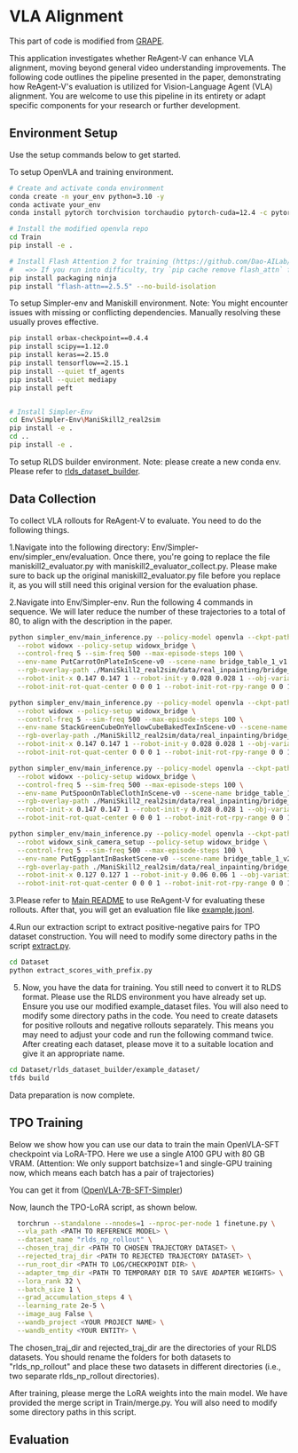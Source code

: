 # VLA Alignment 
This part of code is modified from [GRAPE](https://github.com/aiming-lab/grape).

This application investigates whether ReAgent-V can enhance VLA alignment, moving beyond general video understanding improvements.
The following code outlines the pipeline presented in the paper, demonstrating how ReAgent-V's evaluation is utilized for Vision-Language Agent (VLA) alignment. You are welcome to use this pipeline in its entirety or adapt specific components for your research or further development.

## Environment Setup

Use the setup commands below to get started.

To setup OpenVLA and training environment.
```bash
# Create and activate conda environment
conda create -n your_env python=3.10 -y
conda activate your_env
conda install pytorch torchvision torchaudio pytorch-cuda=12.4 -c pytorch -c nvidia -y  

# Install the modified openvla repo
cd Train
pip install -e .

# Install Flash Attention 2 for training (https://github.com/Dao-AILab/flash-attention)
#   =>> If you run into difficulty, try `pip cache remove flash_attn` first
pip install packaging ninja
pip install "flash-attn==2.5.5" --no-build-isolation
```

To setup Simpler-env and Maniskill environment.
Note: You might encounter issues with missing or conflicting dependencies. Manually resolving these usually proves effective.
```bash
pip install orbax-checkpoint==0.4.4
pip install scipy==1.12.0
pip install keras==2.15.0
pip install tensorflow==2.15.1
pip install --quiet tf_agents
pip install --quiet mediapy
pip install peft


# Install Simpler-Env
cd Env\Simpler-Env\ManiSkill2_real2sim
pip install -e .
cd ..
pip install -e .
```

To setup RLDS builder environment.
Note: please create a new conda env.
Please refer to [rlds_dataset_builder](https://github.com/kpertsch/rlds_dataset_builder).
## Data Collection

To collect VLA rollouts for ReAgent-V to evaluate. You need to do the following things.

1.Navigate into the following directory: Env/Simpler-env/simpler_env/evaluation.
Once there, you're going to replace the file maniskill2_evaluator.py with maniskill2_evaluator_collect.py.
Please make sure to back up the original maniskill2_evaluator.py file before you replace it, as you will still need this original version for the evaluation phase.

2.Navigate into Env/Simpler-env.
Run the following 4 commands in sequence.
We will later reduce the number of these trajectories to a total of 80, to align with the description in the paper.
```bash
python simpler_env/main_inference.py --policy-model openvla --ckpt-path "/path/to/tpo_model" \
  --robot widowx --policy-setup widowx_bridge \
  --control-freq 5 --sim-freq 500 --max-episode-steps 100 \
  --env-name PutCarrotOnPlateInScene-v0 --scene-name bridge_table_1_v1 \
  --rgb-overlay-path ./ManiSkill2_real2sim/data/real_inpainting/bridge_real_eval_1.png \
  --robot-init-x 0.147 0.147 1 --robot-init-y 0.028 0.028 1 --obj-variation-mode episode --obj-episode-range 0 50 \
  --robot-init-rot-quat-center 0 0 0 1 --robot-init-rot-rpy-range 0 0 1 0 0 1 0 0 1

python simpler_env/main_inference.py --policy-model openvla --ckpt-path "/path/to/tpo_model" \
  --robot widowx --policy-setup widowx_bridge \
  --control-freq 5 --sim-freq 500 --max-episode-steps 100 \
  --env-name StackGreenCubeOnYellowCubeBakedTexInScene-v0 --scene-name bridge_table_1_v1 \
  --rgb-overlay-path ./ManiSkill2_real2sim/data/real_inpainting/bridge_real_eval_1.png \
  --robot-init-x 0.147 0.147 1 --robot-init-y 0.028 0.028 1 --obj-variation-mode episode --obj-episode-range 0 50 \
  --robot-init-rot-quat-center 0 0 0 1 --robot-init-rot-rpy-range 0 0 1 0 0 1 0 0 1

python simpler_env/main_inference.py --policy-model openvla --ckpt-path "/path/to/tpo_model" \
  --robot widowx --policy-setup widowx_bridge \
  --control-freq 5 --sim-freq 500 --max-episode-steps 100 \
  --env-name PutSpoonOnTableClothInScene-v0 --scene-name bridge_table_1_v1 \
  --rgb-overlay-path ./ManiSkill2_real2sim/data/real_inpainting/bridge_real_eval_1.png \
  --robot-init-x 0.147 0.147 1 --robot-init-y 0.028 0.028 1 --obj-variation-mode episode --obj-episode-range 0 50 \
  --robot-init-rot-quat-center 0 0 0 1 --robot-init-rot-rpy-range 0 0 1 0 0 1 0 0 1

python simpler_env/main_inference.py --policy-model openvla --ckpt-path "/path/to/tpo_model" \
  --robot widowx_sink_camera_setup --policy-setup widowx_bridge \
  --control-freq 5 --sim-freq 500 --max-episode-steps 100 \
  --env-name PutEggplantInBasketScene-v0 --scene-name bridge_table_1_v2 \
  --rgb-overlay-path ./ManiSkill2_real2sim/data/real_inpainting/bridge_sink.png \
  --robot-init-x 0.127 0.127 1 --robot-init-y 0.06 0.06 1 --obj-variation-mode episode --obj-episode-range 0 50 \
  --robot-init-rot-quat-center 0 0 0 1 --robot-init-rot-rpy-range 0 0 1 0 0 1 0 0 1

```
3.Please refer to [Main README](https://github.com/aiming-lab/ReAgent-V/blob/main/README.md) to use ReAgent-V for evaluating these rollouts.
After that, you will get an evaluation file like [example.jsonl](https://github.com/aiming-lab/ReAgent-V/blob/main/Application/VLA-Alignment/Dataset/example.jsonl).

4.Run our extraction script to extract positive-negative pairs for TPO dataset construction.
You will need to modify some directory paths in the script [extract.py](https://github.com/aiming-lab/ReAgent-V/blob/main/Application/VLA-Alignment/Dataset/extract_scores_with_prefix.py).
```bash
cd Dataset
python extract_scores_with_prefix.py
```

5. Now, you have the data for training. You still need to convert it to RLDS format.
Please use the RLDS environment you have already set up. Ensure you use our modified example_dataset files.
You will also need to modify some directory paths in the code.
You need to create datasets for positive rollouts and negative rollouts separately.
This means you may need to adjust your code and run the following command twice.
After creating each dataset, please move it to a suitable location and give it an appropriate name.
```bash
cd Dataset/rlds_dataset_builder/example_dataset/
tfds build
```

Data preparation is now complete.

## TPO Training

Below we show how you can use our data to train the main OpenVLA-SFT checkpoint via LoRA-TPO. Here we use a single A100 GPU with 80 GB VRAM. (Attention: We only support batchsize=1 and single-GPU training now, which means each batch has a pair of trajectories)

You can get it from ([OpenVLA-7B-SFT-Simpler](https://huggingface.co/ZijianZhang/OpenVLA-7B-SFT-Simpler))

Now, launch the TPO-LoRA script, as shown below. 

```bash
  torchrun --standalone --nnodes=1 --nproc-per-node 1 finetune.py \
  --vla_path <PATH TO REFERENCE MODEL> \
  --dataset_name "rlds_np_rollout" \
  --chosen_traj_dir <PATH TO CHOSEN TRAJECTORY DATASET> \
  --rejected_traj_dir <PATH TO REJECTED TRAJECTORY DATASET> \
  --run_root_dir <PATH TO LOG/CHECKPOINT DIR> \
  --adapter_tmp_dir <PATH TO TEMPORARY DIR TO SAVE ADAPTER WEIGHTS> \
  --lora_rank 32 \
  --batch_size 1 \
  --grad_accumulation_steps 4 \
  --learning_rate 2e-5 \
  --image_aug False \
  --wandb_project <YOUR PROJECT NAME> \
  --wandb_entity <YOUR ENTITY> \
```

The chosen_traj_dir and rejected_traj_dir are the directories of your RLDS datasets.
You should rename the folders for both datasets to "rlds_np_rollout" and place these two datasets in different directories (i.e., two separate rlds_np_rollout directories).

After training, please merge the LoRA weights into the main model.
We have provided the merge script in Train/merge.py. You will also need to modify some directory paths in this script.

## Evaluation

